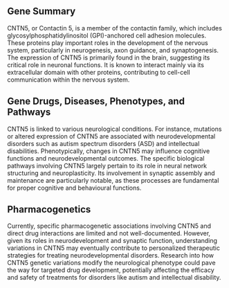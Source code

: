 ## Gene Summary
CNTN5, or Contactin 5, is a member of the contactin family, which includes glycosylphosphatidylinositol (GPI)-anchored cell adhesion molecules. These proteins play important roles in the development of the nervous system, particularly in neurogenesis, axon guidance, and synaptogenesis. The expression of CNTN5 is primarily found in the brain, suggesting its critical role in neuronal functions. It is known to interact mainly via its extracellular domain with other proteins, contributing to cell-cell communication within the nervous system.

## Gene Drugs, Diseases, Phenotypes, and Pathways
CNTN5 is linked to various neurological conditions. For instance, mutations or altered expression of CNTN5 are associated with neurodevelopmental disorders such as autism spectrum disorders (ASD) and intellectual disabilities. Phenotypically, changes in CNTN5 may influence cognitive functions and neurodevelopmental outcomes. The specific biological pathways involving CNTN5 largely pertain to its role in neural network structuring and neuroplasticity. Its involvement in synaptic assembly and maintenance are particularly notable, as these processes are fundamental for proper cognitive and behavioural functions.

## Pharmacogenetics
Currently, specific pharmacogenetic associations involving CNTN5 and direct drug interactions are limited and not well-documented. However, given its roles in neurodevelopment and synaptic function, understanding variations in CNTN5 may eventually contribute to personalized therapeutic strategies for treating neurodevelopmental disorders. Research into how CNTN5 genetic variations modify the neurological phenotype could pave the way for targeted drug development, potentially affecting the efficacy and safety of treatments for disorders like autism and intellectual disability.